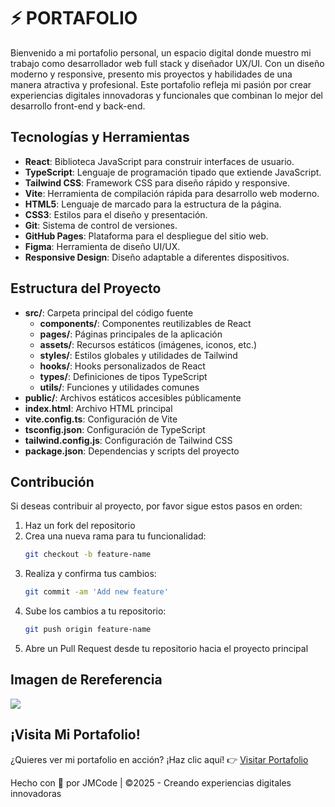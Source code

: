 # ⚡️ PORTAFOLIO

Bienvenido a mi portafolio personal, un espacio digital donde muestro mi trabajo como desarrollador web full stack y diseñador UX/UI. Con un diseño moderno y responsive, presento mis proyectos y habilidades de una manera atractiva y profesional. Este portafolio refleja mi pasión por crear experiencias digitales innovadoras y funcionales que combinan lo mejor del desarrollo front-end y back-end.

## Tecnologías y Herramientas

- **React**: Biblioteca JavaScript para construir interfaces de usuario.
- **TypeScript**: Lenguaje de programación tipado que extiende JavaScript.
- **Tailwind CSS**: Framework CSS para diseño rápido y responsive.
- **Vite**: Herramienta de compilación rápida para desarrollo web moderno.
- **HTML5**: Lenguaje de marcado para la estructura de la página.
- **CSS3**: Estilos para el diseño y presentación.
- **Git**: Sistema de control de versiones.
- **GitHub Pages**: Plataforma para el despliegue del sitio web.
- **Figma**: Herramienta de diseño UI/UX.
- **Responsive Design**: Diseño adaptable a diferentes dispositivos.

## Estructura del Proyecto

- **src/**: Carpeta principal del código fuente
  - **components/**: Componentes reutilizables de React
  - **pages/**: Páginas principales de la aplicación
  - **assets/**: Recursos estáticos (imágenes, iconos, etc.)
  - **styles/**: Estilos globales y utilidades de Tailwind
  - **hooks/**: Hooks personalizados de React
  - **types/**: Definiciones de tipos TypeScript
  - **utils/**: Funciones y utilidades comunes
- **public/**: Archivos estáticos accesibles públicamente
- **index.html**: Archivo HTML principal
- **vite.config.ts**: Configuración de Vite
- **tsconfig.json**: Configuración de TypeScript
- **tailwind.config.js**: Configuración de Tailwind CSS
- **package.json**: Dependencias y scripts del proyecto

## Contribución

Si deseas contribuir al proyecto, por favor sigue estos pasos en orden:

1. Haz un fork del repositorio
2. Crea una nueva rama para tu funcionalidad:
   ```bash
   git checkout -b feature-name
   ```
3. Realiza y confirma tus cambios:
   ```bash
   git commit -am 'Add new feature'
   ```
4. Sube los cambios a tu repositorio:
   ```bash
   git push origin feature-name
   ```
5. Abre un Pull Request desde tu repositorio hacia el proyecto principal

## Imagen de Rereferencia

![](https://i.postimg.cc/VLCv80q5/portafolio.png)

## ¡Visita Mi Portafolio!

¿Quieres ver mi portafolio en acción? ¡Haz clic aquí! 👉 [Visitar Portafolio](https://jmatochepascual.github.io/Portafolio/)

Hecho con 💙 por JMCode | ©2025 - Creando experiencias digitales innovadoras
